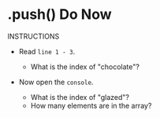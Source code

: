 # .push() Do Now

INSTRUCTIONS

- Read `line 1 - 3`.

    - What is the index of "chocolate"?
- Now open the `console`.

    - What is the index of "glazed"?
    - How many elements are in the array?
